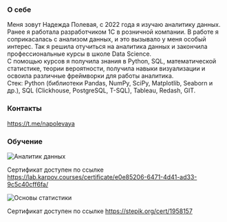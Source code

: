 ### О себе
Меня зовут Надежда Полевая, с 2022 года я изучаю аналитику данных. Ранее я работала разработчиком 1С в розничной компании. В работе я соприкасалась с анализом данных, и это вызывало у меня особый интерес. Так я решила отучиться на аналитика данных и закончила профессиональные курсы в школе Data Science.  
С помощью курсов я получила знания в Python, SQL, математической статистике, теории вероятности, получила навыки визуализации и освоила различные фреймворки для работы аналитика.  
Стек: Python (библиотеки Pandas, NumPy, SciPy, Matplotlib, Seaborn и др.), SQL (Clickhouse, PostgreSQL, T-SQL), Tableau, Redash, GIT.

### Контакты
<https://t.me/napolevaya>

### Обучение

![Аналитик данных](https://user-images.githubusercontent.com/125994910/232036446-2f5b7283-8557-4c35-ae5c-c06278fa2454.png)

Сертификат доступен по ссылке https://lab.karpov.courses/certificate/e0e85206-6471-4d41-ad33-9c5c40cff6fa/

![Основы статистики](https://user-images.githubusercontent.com/125994910/232036727-a69f7479-3b1c-42be-bb6d-7cbd88c810fa.png)

Сертификат доступен по ссылке https://stepik.org/cert/1958157
